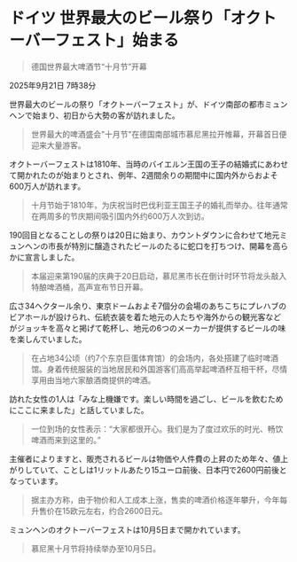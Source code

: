# ドイツ 世界最大のビール祭り「オクトーバーフェスト」始まる

> 德国世界最大啤酒节“十月节”开幕

2025年9月21日 7時38分

世界最大のビールの祭り「オクトーバーフェスト」が、ドイツ南部の都市ミュンヘンで始まり、初日から大勢の客が訪れました。

> 世界最大的啤酒盛会"十月节"在德国南部城市慕尼黑拉开帷幕，开幕首日便迎来大量游客。

オクトーバーフェストは1810年、当時のバイエルン王国の王子の結婚式にあわせて開かれたのが始まりとされ、例年、2週間余りの期間中に国内外からおよそ600万人が訪れます。

> 十月节始于1810年，为庆祝当时巴伐利亚王国王子的婚礼而举办。往年通常在两周多的节庆期间吸引国内外约600万人次到访。

190回目となることしの祭りは20日に始まり、カウントダウンに合わせて地元ミュンヘンの市長が特別に醸造されたビールのたるに蛇口を打ちつけ、開幕を高らかに宣言しました。

> 本届迎来第190届的庆典于20日启动，慕尼黑市长在倒计时环节将龙头敲入特酿啤酒桶，高声宣布节日开幕。

広さ34ヘクタール余り、東京ドームおよそ7個分の会場のあちこちにプレハブのビアホールが設けられ、伝統衣装を着た地元の人たちや海外からの観光客などがジョッキを高々と掲げて乾杯し、地元の6つのメーカーが提供するビールの味を楽しんでいました。

> 在占地34公顷（约7个东京巨蛋体育馆）的会场内，各处搭建了临时啤酒馆。身着传统服装的当地居民和外国游客们高高举起啤酒杯互相干杯，尽情享用由当地六家酿酒商提供的啤酒。

訪れた女性の1人は「みな上機嫌です。楽しい時間を過ごし、ビールを飲むためにここに来ました」と話していました。

> 一位到场的女性表示：“大家都很开心。我们是为了度过欢乐的时光、畅饮啤酒而来到这里的。”

主催者によりますと、販売されるビールは物価や人件費の上昇のため年々、値上がりしていて、ことしは1リットルあたり15ユーロ前後、日本円で2600円前後となっています。

> 据主办方称，由于物价和人工成本上涨，售卖的啤酒价格逐年攀升，今年每升售价在15欧元左右，约合2600日元。

ミュンヘンのオクトーバーフェストは10月5日まで開かれています。

> 慕尼黑十月节将持续举办至10月5日。